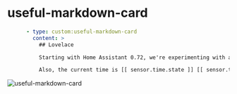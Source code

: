 useful-markdown-card
====================

```yaml
      - type: custom:useful-markdown-card
        content: >
          ## Lovelace

          Starting with Home Assistant 0.72, we're experimenting with a new way of defining your interface. We're calling it the **Lovelace UI**

          Also, the current time is [[ sensor.time.state ]] [[ sensor.time.attributes.icon]].
```

![useful-markdown-card](https://user-images.githubusercontent.com/1299821/44176410-fbf8a280-a0e9-11e8-88e3-74ad72434865.png)


